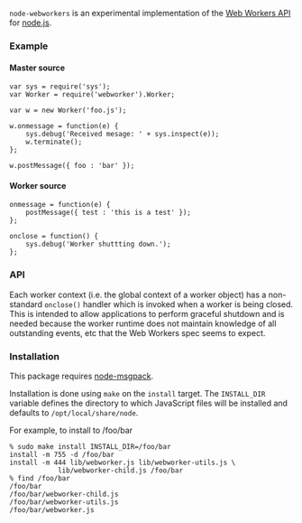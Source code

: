 `node-webworkers` is an experimental implementation of the [Web Workers
API](http://www.whatwg.org/specs/web-workers/current-work/) for
[node.js](http://nodejs.org).

### Example

#### Master source

    var sys = require('sys');
    var Worker = require('webworker').Worker;
    
    var w = new Worker('foo.js');
    
    w.onmessage = function(e) {
        sys.debug('Received mesage: ' + sys.inspect(e));
        w.terminate();
    };
    
    w.postMessage({ foo : 'bar' });

#### Worker source

    onmessage = function(e) {
        postMessage({ test : 'this is a test' });
    };
    
    onclose = function() {
        sys.debug('Worker shuttting down.');
    };

### API

Each worker context (i.e. the global context of a worker object) has a
non-standard `onclose()` handler which is invoked when a worker is being
closed. This is intended to allow applications to perform graceful shutdown
and is needed because the worker runtime does not maintain knowledge of all
outstanding events, etc that the Web Workers spec seems to expect.

### Installation

This package requires [node-msgpack](http://github.com/pgriess/node-msgpack).

Installation is done using `make` on the `install` target. The `INSTALL_DIR`
variable defines the directory to which JavaScript files will be installed and
defaults to `/opt/local/share/node`.

For example, to install to /foo/bar

    % sudo make install INSTALL_DIR=/foo/bar
    install -m 755 -d /foo/bar
    install -m 444 lib/webworker.js lib/webworker-utils.js \
                lib/webworker-child.js /foo/bar
    % find /foo/bar
    /foo/bar
    /foo/bar/webworker-child.js
    /foo/bar/webworker-utils.js
    /foo/bar/webworker.js
